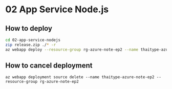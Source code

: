 # 02 App Service Node.js

## How to deploy

```bash
cd 02-app-service-nodejs
zip release.zip ./* -r
az webapp deploy --resource-group rg-azure-note-ep2 --name thaitype-azure-note-ep2 --src-path ./release.zip --type zip --async true
```

## How to cancel deployment

```
az webapp deployment source delete --name thaitype-azure-note-ep2 --resource-group rg-azure-note-ep2
```
